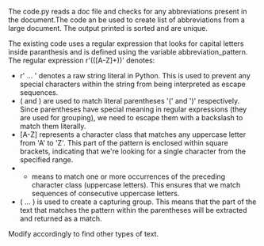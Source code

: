 The code.py reads a doc file and checks for any abbreviations present in the document.The code an be used to create
list of abbreviations from a large document. The output printed is sorted and are unique.

The existing code uses a regular expression that looks for capital letters inside paranthesis and is defined using the variable abbreviation_pattern.
The regular expression  r'\(([A-Z]+)\)' denotes:

- r' ... ' denotes a raw string literal in Python. This is used to prevent any special characters within the string from being interpreted as escape sequences.
- \( and \) are used to match literal parentheses '(' and ')' respectively. Since parentheses have special meaning in regular expressions (they are used for grouping), we need to escape them with a backslash to match them literally.
- [A-Z] represents a character class that matches any uppercase letter from 'A' to 'Z'. This part of the pattern is enclosed within square brackets, indicating that we're looking for a single character from the specified range.
- + means to match one or more occurrences of the preceding character class (uppercase letters). This ensures that we match sequences of consecutive uppercase letters.
- ( ... ) is used to create a capturing group. This means that the part of the text that matches the pattern within the parentheses will be extracted and returned as a match.

Modify accordingly to find other types of text.
